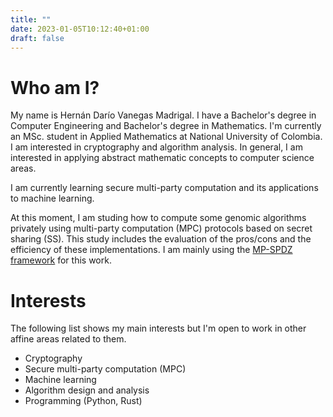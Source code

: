 ```yaml
---
title: ""
date: 2023-01-05T10:12:40+01:00
draft: false
---
```


# Who am I?

My name is Hernán Darío Vanegas Madrigal. I have a Bachelor's degree
in Computer Engineering and Bachelor's degree in Mathematics. I'm 
currently an MSc. student in Applied Mathematics at National 
University of Colombia. I am interested in cryptography and 
algorithm analysis. In general, I am interested in applying 
abstract mathematic concepts to computer science areas.

I am currently learning secure multi-party computation and its 
applications to machine learning.

At this moment, I am studing how to compute some genomic algorithms
privately using multi-party computation (MPC) protocols based on secret sharing 
(SS). This study includes the evaluation of the pros/cons and the efficiency of
these implementations. I am mainly using the [MP-SPDZ framework]("https://github.com/data61/MP-SPDZ")
for this work.

# Interests

The following list shows my main interests but I'm open to work in
other affine areas related to them.
- Cryptography
- Secure multi-party computation (MPC)
- Machine learning
- Algorithm design and analysis
- Programming (Python, Rust)


